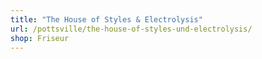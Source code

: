 ```yaml
---
title: "The House of Styles & Electrolysis"
url: /pottsville/the-house-of-styles-und-electrolysis/
shop: Friseur
---
```

